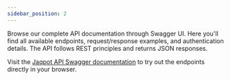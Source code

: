 ```yaml
---
sidebar_position: 2
---
```

Browse our complete API documentation through Swagger UI. Here you'll find all available endpoints, request/response examples, and authentication details. The API follows REST principles and returns JSON responses.

Visit the [Jaqpot API Swagger documentation](https://api.jaqpot.org) to try out the endpoints directly in your browser.
